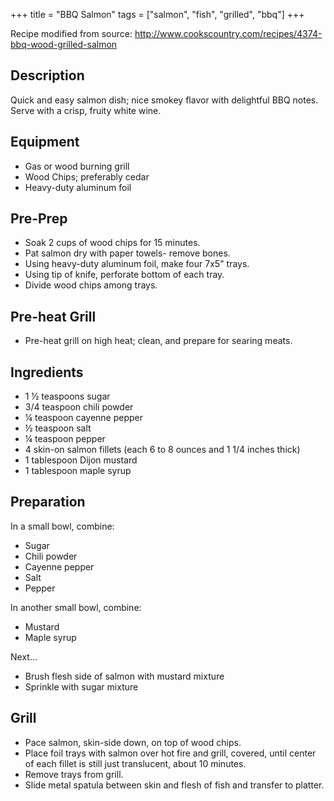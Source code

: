 +++
title = "BBQ Salmon"
tags = ["salmon", "fish", "grilled", "bbq"]
+++

Recipe modified from source:
<http://www.cookscountry.com/recipes/4374-bbq-wood-grilled-salmon>

## Description

Quick and easy salmon dish; nice smokey flavor with delightful BBQ
notes. Serve with a crisp, fruity white wine.

## Equipment

-   Gas or wood burning grill
-   Wood Chips; preferably cedar
-   Heavy-duty aluminum foil

## Pre-Prep

-   Soak 2 cups of wood chips for 15 minutes.
-   Pat salmon dry with paper towels- remove bones.
-   Using heavy-duty aluminum foil, make four 7x5" trays.
-   Using tip of knife, perforate bottom of each tray.
-   Divide wood chips among trays.

## Pre-heat Grill

-   Pre-heat grill on high heat; clean, and prepare for searing meats.

## Ingredients

-   1 ½ teaspoons sugar
-   3/4 teaspoon chili powder
-   ¼ teaspoon cayenne pepper
-   ½ teaspoon salt
-   ¼ teaspoon pepper
-   4 skin-on salmon fillets (each 6 to 8 ounces and 1 1/4 inches thick)
-   1 tablespoon Dijon mustard
-   1 tablespoon maple syrup

## Preparation

In a small bowl, combine:

-   Sugar
-   Chili powder
-   Cayenne pepper
-   Salt
-   Pepper

In another small bowl, combine:

-   Mustard
-   Maple syrup

Next...

-   Brush flesh side of salmon with mustard mixture
-   Sprinkle with sugar mixture

## Grill

-   Pace salmon, skin-side down, on top of wood chips.
-   Place foil trays with salmon over hot fire and grill, covered, until
    center of each fillet is still just translucent, about 10 minutes.
-   Remove trays from grill.
-   Slide metal spatula between skin and flesh of fish and transfer to
    platter.
